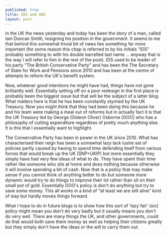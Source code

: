 ```yaml
---
published: true
title: IDS and GOO
layout: post
---
```

In the UK the news yesterday and today has been the story of a man, called Iain Duncan Smith, resigning his position in the government. It seems to me that behind this somewhat trivial bit of news lies something far more important (for some reason this chap is referred to by his initials "IDS" probably something to with his double barrelled last name ... anyway that is the way I will refer to him in the rest of the post). IDS used to be leader of his party "The British Conservative Party" and has been the The Secretary of State for Work and Pensions since 2010 and has been at the centre of attempts to reform the UK's benefit system. 

Now, whatever good intentions he might have had, things have not gone brilliantly well. Essentially setting off on a poor redesign in the first place is probably been the biggest issue but that will be the subject of a latter blog. What matters here is that he has been constantly stymied by the UK Treasury. Now you might think that they had been doing this because he and his team were making a meal out of reforms but in actually fact it is that the UK Treasury led by George (Gideon Oliver) Osborne [GOO] who has a philosophy of cutting expenditure regardless of pretty much anything else. It is this that I essentially want to highlight.

The Conservative Party has been in power in the UK since 2010. What has characterised their reign has been a somewhat lazy lack lustre set of policies partly caused by having to spend time defending itself from various forces that would break up the UK (SNP+UKIP) but more essentially they simply have had very few ideas of what to do. They have spent their time rather like someone who sits at home and does nothing because otherwise it will involve spending a bit of cash. Now that is a policy that may make sense if you cannot think of anything better to do but someone more dynamic would try to do things to improve their lot rather than sit on their small pot of gold. Essentially GOO's policy is don't do anything but try to save some money. This all works in a kind of "at least we are still alive" kind of way but hardly moves things forward. 

What I hope to do in future blogs is to show how this sort of 'lazy fair' (sic) policy might mean you don't do very badly but it usually means you don't do very well. There are many things the UK, and other governments, could do that would both save them money as well as helping their citizens greatly but they simply don't have the ideas or the will to carry them out. 
